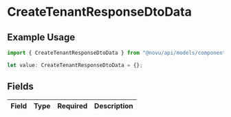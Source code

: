 # CreateTenantResponseDtoData

## Example Usage

```typescript
import { CreateTenantResponseDtoData } from "@novu/api/models/components";

let value: CreateTenantResponseDtoData = {};
```

## Fields

| Field       | Type        | Required    | Description |
| ----------- | ----------- | ----------- | ----------- |